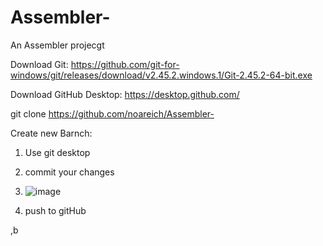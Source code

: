 # Assembler-
An Assembler projecgt

Download Git:
    https://github.com/git-for-windows/git/releases/download/v2.45.2.windows.1/Git-2.45.2-64-bit.exe

Download GitHub Desktop:
    https://desktop.github.com/


git clone https://github.com/noareich/Assembler-


Create new Barnch:
1. Use git desktop
   
3. commit your changes
4. ![image](https://github.com/noareich/Assembler-/assets/150137134/71beb80a-9072-471b-a334-6f89a1619254)

5. push to gitHub 


,b